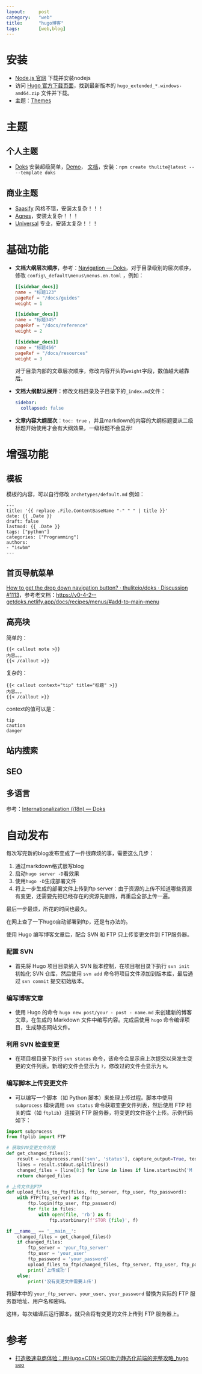 ```yaml
---
layout:		post
category:	"web"
title:		"hugo博客"
tags:		[web,blog]
---
```




# 安装

-  [Node.js 官网](https://nodejs.org/) 下载并安装nodejs
- 访问 [Hugo 官方下载页面](https://github.com/gohugoio/hugo/releases)，找到最新版本的 `hugo_extended_*.windows-amd64.zip` 文件并下载。
- 主题：[Themes](https://themes.gohugo.io/)



# 主题

## 个人主题

- [Doks](https://github.com/thuliteio/doks?tab=readme-ov-file) 安装超级简单，[Demo](https://getdoks.org/)， [文档](https://getdoks.org/docs/start-here/getting-started/)，安装：`npm create thulite@latest -- --template doks`

  



## 商业主题

- [Saasify](https://themes.gohugo.io/themes/hugo-saasify-theme/) 风格不错，安装太复杂！！！
- [Agnes](https://themes.gohugo.io/themes/agnes-hugo-theme/)，安装太复杂！！！
- [Universal](https://themes.gohugo.io/themes/hugo-universal-theme/) 专业，安装太复杂！！！



# 基础功能

- **文档大纲层次顺序**，参考：[Navigation — Doks](https://getdoks.org/docs/basics/navigation/#menu-navigation)，对于目录级别的层次顺序，修改 `config\_default\menus\menus.en.toml` ，例如：

  ```toml
  [[sidebar_docs]]
  name = "标题123"
  pageRef = "/docs/guides"
  weight = 1
  
  [[sidebar_docs]]
  name = "标题345"
  pageRef = "/docs/reference"
  weight = 2
  
  [[sidebar_docs]]
  name = "标题456"
  pageRef = "/docs/resources"
  weight = 3
  ```

  对于目录内部的文章层次顺序，修改内容开头的`weight`字段，数值越大越靠后。

- **文档大纲默认展开**：修改文档目录及子目录下的`_index.md`文件：

  ```yaml
  sidebar:
    collapsed: false
  ```

- **文章内容大纲层次**：`toc: true` ，并且markdown的内容的大纲标题要从二级标题开始使用才会有大纲效果，一级标题不会显示!

# 增强功能

## 模板

模板的内容，可以自行修改 `archetypes/default.md` 例如：

```
---
title: '{{ replace .File.ContentBaseName "-" " " | title }}'
date: {{ .Date }}
draft: false
lastmod: {{ .Date }}
tags: ["python"]
categories: ["Programming"]
authors:
- "iswbm"
---
```

## 首页导航菜单

[How to get the drop down navigation button? · thuliteio/doks · Discussion #1113](https://github.com/thuliteio/doks/discussions/1113)，参考老文档：https://v0-4-2--getdoks.netlify.app/docs/recipes/menus/#add-to-main-menu

## 高亮块

简单的：

```
{{< callout note >}} 
内容。。。
{{< /callout >}}
```

复杂的：

```
{{< callout context="tip" title="标题" >}}
内容。。。
{{< /callout >}}
```

context的值可以是：

```
tip
caution
danger
```



## 站内搜索



## SEO



## 多语言

参考：[Internationalization (i18n) — Doks](https://getdoks.org/docs/guides/i18n/)

# 自动发布

每次写完新的blog发布变成了一件很麻烦的事，需要这么几步：

1. 通过markdown格式很写blog
2. 启动`hugo server -D`看效果
3. 使用`hugo -D`生成部署文件
4. 将上一步生成的部署文件上传到ftp server：由于资源的上传不知道哪些资源有变更，还需要先把已经存在的资源先删除，再重启全部上传一遍。

最后一步最烦，所花的时间也最久。

在网上查了一下hugo自动部署到ftp，还是有办法的。





使用 Hugo 编写博客文章后，配合 SVN 和 FTP 只上传变更文件到 FTP服务器。

### 配置 SVN

- 首先将 Hugo 项目目录纳入 SVN 版本控制，在项目根目录下执行 `svn init` 初始化 SVN 仓库，然后使用 `svn add` 命令将项目文件添加到版本库，最后通过 `svn commit` 提交初始版本。

### 编写博客文章

- 使用 Hugo 的命令 `hugo new post/your - post - name.md` 来创建新的博客文章，在生成的 Markdown 文件中编写内容。完成后使用 `hugo` 命令编译项目，生成静态网站文件。

### 利用 SVN 检查变更

- 在项目根目录下执行 `svn status` 命令，该命令会显示自上次提交以来发生变更的文件列表。新增的文件会显示为 `?`，修改过的文件会显示为 `M`。

### 编写脚本上传变更文件

- 可以编写一个脚本（如 Python 脚本）来处理上传过程。脚本中使用 `subprocess` 模块调用 `svn status` 命令获取变更文件列表，然后使用 FTP 相关的库（如 `ftplib`）连接到 FTP 服务器，将变更的文件逐个上传。示例代码如下：

```python
import subprocess
from ftplib import FTP

# 获取SVN变更文件列表
def get_changed_files():
    result = subprocess.run(['svn', 'status'], capture_output=True, text=True)
    lines = result.stdout.splitlines()
    changed_files = [line[8:] for line in lines if line.startswith('M ') or line.startswith('? ')]
    return changed_files

# 上传文件到FTP
def upload_files_to_ftp(files, ftp_server, ftp_user, ftp_password):
    with FTP(ftp_server) as ftp:
        ftp.login(ftp_user, ftp_password)
        for file in files:
            with open(file, 'rb') as f:
                ftp.storbinary(f'STOR {file}', f)

if __name__ == '__main__':
    changed_files = get_changed_files()
    if changed_files:
        ftp_server = 'your_ftp_server'
        ftp_user = 'your_user'
        ftp_password = 'your_password'
        upload_files_to_ftp(changed_files, ftp_server, ftp_user, ftp_password)
        print('上传成功')
    else:
        print('没有变更文件需要上传')
```

将脚本中的 `your_ftp_server`、`your_user`、`your_password` 替换为实际的 FTP 服务器地址、用户名和密码。

这样，每次编译后运行脚本，就只会将有变更的文件上传到 FTP 服务器上。



# 参考

- [打造极速电商体验：用Hugo+CDN+SEO助力静态化前端的完整攻略_hugo seo](https://blog.csdn.net/weixin_40726747/article/details/141033998?spm=1001.2014.3001.5506)
